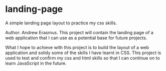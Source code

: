 # landing-page
A simple landing page layout to practice my css skills.

Author: Andrew Erasmus.
This project will contain the landing page of a web application that I can use as a potential base for future projects.

What I hope to achieve with this project is to build the layout of a web application and solidy some of the skills I have learnt in CSS. This project is used to test and confirm my css and html skills so that I can continue on to learn JavaScript in the future. 
